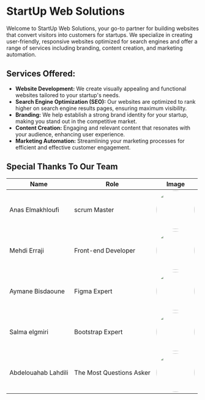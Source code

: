 # StartUp Web Solutions

Welcome to StartUp Web Solutions, your go-to partner for building websites that convert visitors into customers for startups. We specialize in creating user-friendly, responsive websites optimized for search engines and offer a range of services including branding, content creation, and marketing automation.

## Services Offered:

- **Website Development:** We create visually appealing and functional websites tailored to your startup's needs.
- **Search Engine Optimization (SEO):** Our websites are optimized to rank higher on search engine results pages, ensuring maximum visibility.
- **Branding:** We help establish a strong brand identity for your startup, making you stand out in the competitive market.
- **Content Creation:** Engaging and relevant content that resonates with your audience, enhancing user experience.
- **Marketing Automation:** Streamlining your marketing processes for efficient and effective customer engagement.
## Special Thanks To Our Team

| Name            | Role           | Image                                     |
| --------------- | -------------- | ------------------------------------------ |
| Anas Elmakhloufi| scrum Master  | <img src="https://intranet.youcode.ma/storage/users/profile/843-1697011936.jpg" width="100" height="100" style="border-radius: 50%;"> |
| Mehdi Erraji           |   Front-end Developer    | <img src="https://intranet.youcode.ma/storage/users/profile//846-1697011953.jpg" width="100" height="100" style="border-radius: 50%;">             |
| Aymane Bisdaoune          |  Figma Expert      | <img src="https://intranet.youcode.ma/storage/users/profile/853-1697011944.jpg" width="100" height="100" style="border-radius: 50%;">          |
| Salma elgmiri          | Bootstrap Expert      | <img src="https://intranet.youcode.ma/storage/users/profile/870-1697012819.jpg"  width="100" height="100"  style="border-radius: 50%;">            |
| Abdelouahab Lahdili    | The Most Questions Asker      | <img src="https://intranet.youcode.ma/storage/users/profile/902-1697011835.jpg" width="100" height="100" style="border-radius: 50%;">     |



